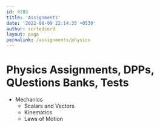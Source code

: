 ```yaml
---
id: 9285
title: 'Assignments'
date: '2022-08-09 22:14:35 +0530'
author: sortedcord
layout: page
permalink: /assignments/physics
---
```


# Physics Assignments, DPPs, QUestions Banks, Tests

- Mechanics
    - Scalars and Vectors
    - Kinematics
    - Laws of Motion
